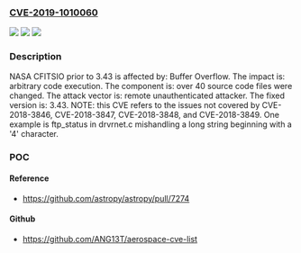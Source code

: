 ### [CVE-2019-1010060](https://cve.mitre.org/cgi-bin/cvename.cgi?name=CVE-2019-1010060)
![](https://img.shields.io/static/v1?label=Product&message=CFITSIO&color=blue)
![](https://img.shields.io/static/v1?label=Version&message=%3C%203.43%20%5Bfixed%3A%203.43%5D%20&color=brightgreen)
![](https://img.shields.io/static/v1?label=Vulnerability&message=Buffer%20Overflow&color=brightgreen)

### Description

NASA CFITSIO prior to 3.43 is affected by: Buffer Overflow. The impact is: arbitrary code execution. The component is: over 40 source code files were changed. The attack vector is: remote unauthenticated attacker. The fixed version is: 3.43. NOTE: this CVE refers to the issues not covered by CVE-2018-3846, CVE-2018-3847, CVE-2018-3848, and CVE-2018-3849. One example is ftp_status in drvrnet.c mishandling a long string beginning with a '4' character.

### POC

#### Reference
- https://github.com/astropy/astropy/pull/7274

#### Github
- https://github.com/ANG13T/aerospace-cve-list


